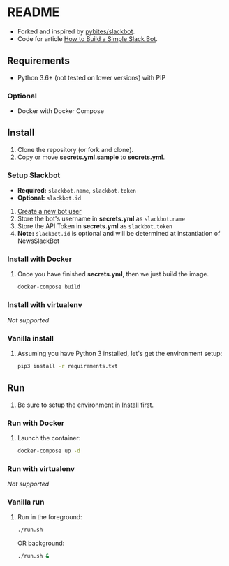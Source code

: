 # README

* Forked and inspired by [pybites/slackbot](https://github.com/pybites/slackbot).
* Code for article [How to Build a Simple Slack Bot](http://pybit.es/simple-chatbot.html).


## Requirements

* Python 3.6+ (not tested on lower versions) with PIP

### Optional

* Docker with Docker Compose


## Install

1. Clone the repository (or fork and clone).
1. Copy or move **secrets.yml.sample** to **secrets.yml**.

### Setup Slackbot
* **Required:** `slackbot.name`, `slackbot.token`
* **Optional:** `slackbot.id`

1. [Create a new bot user](https://my.slack.com/services/new/bot)
1. Store the bot's username in **secrets.yml** as `slackbot.name`
1. Store the API Token in **secrets.yml** as `slackbot.token`
1. **Note:** `slackbot.id` is optional and will be determined at instantiation
   of NewsSlackBot

### Install with Docker

1. Once you have finished **secrets.yml**, then we just build the image.

    ```sh
    docker-compose build
    ```


### Install with virtualenv
*Not supported*

### Vanilla install

1. Assuming you have Python 3 installed, let's get the environment
   setup:

    ```sh
    pip3 install -r requirements.txt
    ```


## Run

1. Be sure to setup the environment in [Install](#Install) first.

### Run with Docker

1. Launch the container:

    ```sh
    docker-compose up -d
    ```

### Run with virtualenv
*Not supported*

### Vanilla run

1. Run in the foreground:

    ```sh
    ./run.sh
    ```

    OR background:

    ```sh
    ./run.sh &
    ```
